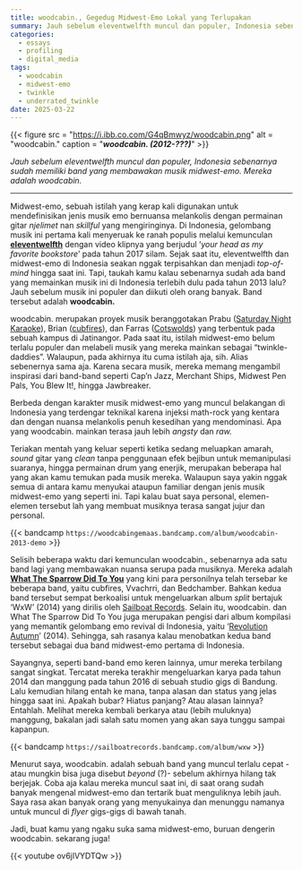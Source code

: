 ```yaml
---
title: woodcabin., Gegedug Midwest-Emo Lokal yang Terlupakan
summary: Jauh sebelum eleventwelfth muncul dan populer, Indonesia sebenarnya sudah memiliki band yang membawakan musik midwest-emo. Mereka adalah woodcabin.
categories:
  - essays
  - profiling
  - digital_media
tags:
  - woodcabin
  - midwest-emo
  - twinkle
  - underrated_twinkle
date: 2025-03-22
---
```

{{< figure
  src = "https://i.ibb.co.com/G4qBmwyz/woodcabin.png"
  alt = "woodcabin."
  caption = "**_woodcabin. (2012-???)_**" >}}

*Jauh sebelum eleventwelfth muncul dan populer, Indonesia sebenarnya sudah memiliki band yang membawakan musik midwest-emo. Mereka adalah woodcabin.*

***

Midwest-emo, sebuah istilah yang kerap kali digunakan untuk mendefinisikan jenis musik emo bernuansa melankolis dengan permainan gitar _njelimet_ nan _skillful_ yang mengiringinya. Di Indonesia, gelombang musik ini pertama kali menyeruak ke ranah populis melalui kemunculan [**eleventwelfth**](https://www.instagram.com/eleventwelfth/) dengan video klipnya yang berjudul ‘_your head as my favorite bookstore_’ pada tahun 2017 silam. Sejak saat itu, eleventwelfth dan midwest-emo di Indonesia seakan nggak terpisahkan dan menjadi _top-of-mind_ hingga saat ini. Tapi, taukah kamu kalau sebenarnya sudah ada band yang memainkan musik ini di Indonesia terlebih dulu pada tahun 2013 lalu? Jauh sebelum musik ini populer dan diikuti oleh orang banyak. Band tersebut adalah **woodcabin.**

woodcabin. merupakan proyek musik beranggotakan Prabu ([Saturday Night Karaoke](https://www.instagram.com/saturdaynightkaraokeblah/)), Brian ([cubfires](https://www.instagram.com/cubfires/)), dan Farras ([Cotswolds](https://www.instagram.com/cotswolds.id/)) yang terbentuk pada sebuah kampus di Jatinangor. Pada saat itu, istilah midwest-emo belum terlalu populer dan melabeli musik yang mereka mainkan sebagai “twinkle-daddies”. Walaupun, pada akhirnya itu cuma istilah aja, sih. Alias sebenernya sama aja. Karena secara musik, mereka memang mengambil inspirasi dari band-band seperti Cap’n Jazz, Merchant Ships, Midwest Pen Pals, You Blew It!, hingga Jawbreaker.

Berbeda dengan karakter musik midwest-emo yang muncul belakangan di Indonesia yang terdengar teknikal karena injeksi math-rock yang kentara dan dengan nuansa melankolis penuh kesedihan yang mendominasi. Apa yang woodcabin. mainkan terasa jauh lebih _angsty_ dan _raw._

Teriakan mentah yang keluar seperti ketika sedang meluapkan amarah, _sound_ gitar yang _clean_ tanpa penggunaan efek bejibun untuk memanipulasi suaranya, hingga permainan drum yang enerjik, merupakan beberapa hal yang akan kamu temukan pada musik mereka. Walaupun saya yakin nggak semua di antara kamu menyukai ataupun familiar dengan jenis musik midwest-emo yang seperti ini. Tapi kalau buat saya personal, elemen-elemen tersebut lah yang membuat musiknya terasa sangat jujur dan personal.

{{< bandcamp `https://woodcabingemaas.bandcamp.com/album/woodcabin-2013-demo` >}}<br>

Selisih beberapa waktu dari kemunculan woodcabin., sebenarnya ada satu band lagi yang membawakan nuansa serupa pada musiknya. Mereka adalah [**What The Sparrow Did To You**](https://whatthesparrowdidtoyou.bandcamp.com/album/demo) yang kini para personilnya telah tersebar ke beberapa band, yaitu cubfires, Vvachrri, dan Bedchamber. Bahkan kedua band tersebut sempat berkoalisi untuk mengeluarkan album _split_ bertajuk ‘WxW’ (2014) yang dirilis oleh [Sailboat Records](https://sailboatrecords.bandcamp.com/). Selain itu, woodcabin. dan What The Sparrow Did To You juga merupakan pengisi dari album kompilasi yang memantik gelombang emo revival di Indonesia, yaitu ‘[Revolution Autumn](https://sailboatrecords.bandcamp.com/album/v-a-revolution-autumn)’ (2014). Sehingga, sah rasanya kalau menobatkan kedua band tersebut sebagai dua band midwest-emo pertama di Indonesia.

Sayangnya, seperti band-band emo keren lainnya, umur mereka terbilang sangat singkat. Tercatat mereka terakhir mengeluarkan karya pada tahun 2014 dan manggung pada tahun 2016 di sebuah studio gigs di Bandung. Lalu kemudian hilang entah ke mana, tanpa alasan dan status yang jelas hingga saat ini. Apakah bubar? Hiatus panjang? Atau alasan lainnya? Entahlah. Melihat mereka kembali berkarya atau (lebih muluknya) manggung, bakalan jadi salah satu momen yang akan saya tunggu sampai kapanpun.

{{< bandcamp `https://sailboatrecords.bandcamp.com/album/wxw` >}}<br>

Menurut saya, woodcabin. adalah sebuah band yang muncul terlalu cepat -atau mungkin bisa juga disebut _beyond_ (?)- sebelum akhirnya hilang tak berjejak. Coba aja kalau mereka muncul saat ini, di saat orang sudah banyak mengenal midwest-emo dan tertarik buat menguliknya lebih jauh. Saya rasa akan banyak orang yang menyukainya dan menunggu namanya untuk muncul di _flyer_ gigs-gigs di bawah tanah.

Jadi, buat kamu yang ngaku suka sama midwest-emo, buruan dengerin woodcabin. sekarang juga!

{{< youtube ov6jlVYDTQw >}}